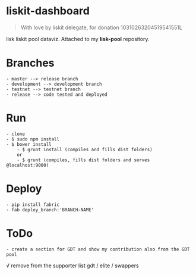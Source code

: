 # liskit-dashboard
> With love by liskit delegate, for donation 10310263204519541551L

lisk liskit pool dataviz. Attached to my **lisk-pool** repository. 

# Branches
    - master --> release branch
    - development --> development branch
    - testnet --> testnet branch
    - release --> code tested and deployed

# Run
    - clone
    - $ sudo npm install
    - $ bower install
        - $ grunt install (compiles and fills dist folders)
        or
        - $ grunt (compiles, fills dist folders and serves @localhost:9000)

# Deploy

    - pip install fabric
    - fab deploy_branch:'BRANCH-NAME'

# ToDo

    - create a section for GDT and show my contribution also from the GDT pool
√ remove from the supporter list gdt / elite / swappers
